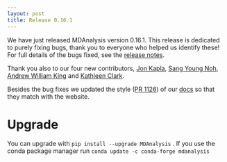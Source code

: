 ```yaml
---
layout: post
title: Release 0.16.1
---
```


We have just released MDAnalysis version 0.16.1. This release is dedicated to 
purely fixing bugs, thank you to everyone who helped us identify these!
For full details of the bugs fixed, see the [release notes][notes].

Thank you also to our four new contributors, [Jon Kapla][jon], [Sang Young Noh][sang],
[Andrew William King][andrew] and [Kathleen Clark][kathleen].

Besides the bug fixes we updated the style
([PR 1126][doc-pr]) of our [docs][docs] so that they match with the website.

# Upgrade

You can upgrade with `pip install --upgrade MDAnalysis` . If you use the conda
package manager run `conda update -c conda-forge mdanalysis`

[jon]: https://github.com/kaplajon
[sang]: https://github.com/Shtkddud123
[andrew]: https://github.com/QuantumEntangledAndy
[kathleen]: https://github.com/kaceyreidy
[notes]: https://github.com/MDAnalysis/mdanalysis/wiki/ReleaseNotes0161
[docs]: http://www.mdanalysis.org/docs/
[doc-pr]: https://github.com/MDAnalysis/mdanalysis/pull/1126
